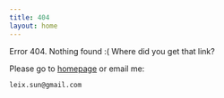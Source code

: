 ```yaml
---
title: 404
layout: home
---
```


Error 404. Nothing found :( Where did you get that link?

Please go to [homepage](/) or email me:

    leix.sun@gmail.com

